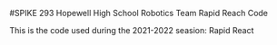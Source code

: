 #SPIKE 293 Hopewell High School Robotics Team Rapid Reach Code

This is the code used during the 2021-2022 seasion: Rapid React
